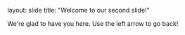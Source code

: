 layout: slide
title: "Welcome to our second slide!"

We're glad to have you here.
Use the left arrow to go back!
